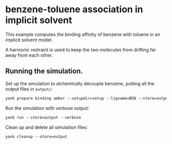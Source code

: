 # benzene-toluene association in implicit solvent

This example computes the binding affinity of benzene with toluene in an implicit solvent model.

A harmonic restraint is used to keep the two molecules from drifting far away from each other.

## Running the simulation.

Set up the simulation to alchemically decouple benzene, putting all the output files in `output/`:
```tcsh
yank prepare binding amber --setupdir=setup --ligname=BEN --store=output --iterations=1000 --restraints=harmonic --gbsa=OBC2 --temperature=300*kelvin --minimize --verbose
```

Run the simulation with verbose output:
```tcsh
yank run --store=output --verbose
```

Clean up and delete all simulation files:
```tcsh
yank cleanup --store=output
```

